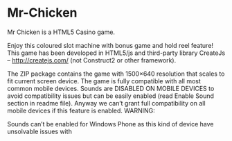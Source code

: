 # Mr-Chicken
Mr Chicken is a HTML5 Casino game.

Enjoy this coloured slot machine with bonus game and hold reel feature!
This game has been developed in HTML5/js and third-party library CreateJs – http://createjs.com/ (not Construct2 or other framework).

The ZIP package contains the game with 1500×640 resolution that scales to fit current screen device.
The game is fully compatible with all most common mobile devices.
Sounds are DISABLED ON MOBILE DEVICES to avoid compatibility issues but can be easily enabled (read Enable Sound section in readme file). Anyway we can’t grant full compatibility on all mobile devices if this feature is enabled.
WARNING:

Sounds can’t be enabled for Windows Phone as this kind of device have unsolvable issues with <audio> and <video> tag.
More info into help file (see documentation).
If you want to make an app out of this game, we suggest you to reskin or at least rebrand it
We can’t be held responsible and offer support for eventual issues met during the use of the game in third party software (i.e. PhoneGap, Cordova, Iudei).

